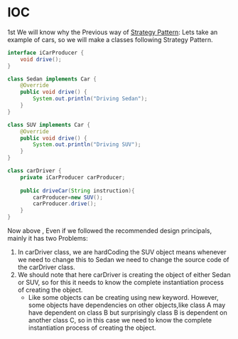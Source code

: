 # IOC

1st  We will know why the Previous way of [Strategy Pattern](SomeBasics.md#strategy-pattern):
Lets take an example of cars, so we will make a classes following Strategy Pattern.
```Java
interface iCarProducer {
    void drive();
}
```
```java
class Sedan implements Car {
    @Override
    public void drive() {
        System.out.println("Driving Sedan");
    }
}
```
```java
class SUV implements Car {
    @Override
    public void drive() {
        System.out.println("Driving SUV");
    }
}
```
```java
class carDriver {
    private iCarProducer carProducer;
    
    public driveCar(String instruction){
        carProducer=new SUV();
        carProducer.drive();
    }
}
```
Now above , Even if we followed the recommended design principals, mainly it has two Problems:
1. In carDriver class, we are hardCoding the  SUV object means whenever we need to change this to Sedan we need to change the source code of the carDriver class.
2. We should note that here carDriver is  creating the object of either Sedan or SUV, so for this it needs to know the complete instantiation process of creating the object.
   * Like some objects can be creating using new keyword. However, some objects have dependencies on other objects,like class A may have dependent on class B
     but surprisingly class B is 
   dependent on another class C,
     so in this case we need to know the complete instantiation process of creating the object.



